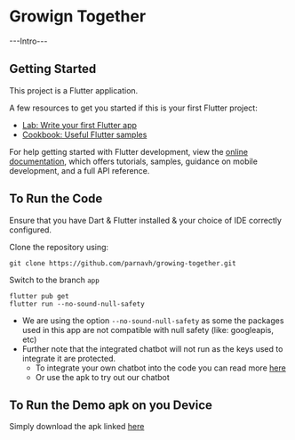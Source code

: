 
# Growign Together

---Intro---

## Getting Started

This project is a Flutter application.

A few resources to get you started if this is your first Flutter project:

- [Lab: Write your first Flutter app](https://docs.flutter.dev/get-started/codelab)
- [Cookbook: Useful Flutter samples](https://docs.flutter.dev/cookbook)

For help getting started with Flutter development, view the
[online documentation](https://docs.flutter.dev/), which offers tutorials,
samples, guidance on mobile development, and a full API reference.

## To Run the Code

Ensure that you have Dart & Flutter installed & your choice of IDE correctly configured.

Clone the repository using:

    git clone https://github.com/parnavh/growing-together.git

Switch to the branch `app`

    flutter pub get
    flutter run --no-sound-null-safety

- We are using the option `--no-sound-null-safety` as some the packages used in this app are not compatible with null safety (like: googleapis, etc)
- Further note that the integrated chatbot will not run as the keys used to integrate it are protected.
	- To integrate your own chatbot into the code you can read more [here](https://pub.dev/packages/dialog_flowtter)
	- Or use the apk to try out our chatbot

## To Run the Demo apk on you Device
Simply download the apk linked [here](https://github.com/parnavh/growing-together.git)
